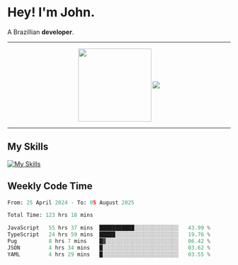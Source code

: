 # Hey! I'm John.

A Brazillian **developer**.

---

<p align="center">
  <img align="center" src="https://github-readme-stats.vercel.app/api?username=joaoiacillo&show_icons=true&locale=en" height="165" />
  <img align="center" src="https://github-readme-stats.vercel.app/api/top-langs/?username=anuraghazra&layout=compact" />
</p>

---

## My Skills

[![My Skills](https://skillicons.dev/icons?i=js,html,css,bootstrap,py,mysql,bash,linux,git,github,vscode,gamemakerstudio)](https://skillicons.dev)

## Weekly Code Time

<!--START_SECTION:waka-->

```python
From: 25 April 2024 - To: 05 August 2025

Total Time: 123 hrs 18 mins

JavaScript   55 hrs 37 mins  ███████████░░░░░░░░░░░░░░   43.99 %
TypeScript   24 hrs 59 mins  █████░░░░░░░░░░░░░░░░░░░░   19.76 %
Pug          8 hrs 7 mins    █▓░░░░░░░░░░░░░░░░░░░░░░░   06.42 %
JSON         4 hrs 34 mins   █░░░░░░░░░░░░░░░░░░░░░░░░   03.62 %
YAML         4 hrs 29 mins   █░░░░░░░░░░░░░░░░░░░░░░░░   03.55 %
```

<!--END_SECTION:waka-->
